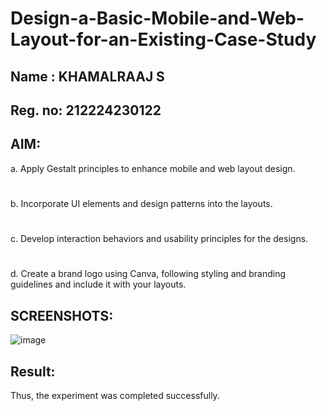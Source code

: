 # Design-a-Basic-Mobile-and-Web-Layout-for-an-Existing-Case-Study

## Name : KHAMALRAAJ S
## Reg. no: 212224230122
## AIM:
a. Apply Gestalt principles to enhance mobile and web layout design.
# 
b. Incorporate UI elements and design patterns into the layouts.
# 
c. Develop interaction behaviors and usability principles for the designs.
# 
d. Create a brand logo using Canva, following styling and branding guidelines and include it with your layouts.
## SCREENSHOTS:
![image](https://github.com/user-attachments/assets/55451ca8-cd9d-4318-b0a7-51b38e1b6ea6)


## Result:
Thus, the experiment was completed successfully.
